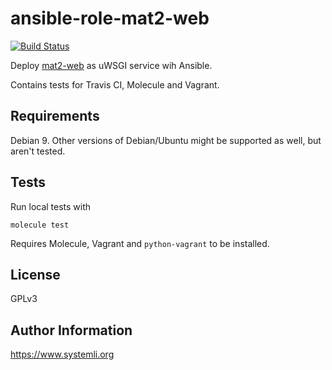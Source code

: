 ansible-role-mat2-web
=====================

[![Build Status](https://travis-ci.org/systemli/ansible-role-mat2-web.svg?branch=master)](https://travis-ci.org/systemli/ansible-role-mat2-web)

Deploy [mat2-web](https://0xacab.org/jvoisin/mat2-web) as uWSGI service wih Ansible.

Contains tests for Travis CI, Molecule and Vagrant.

Requirements
------------

Debian 9. Other versions of Debian/Ubuntu might be supported as well, but aren't tested.


Tests
-----

Run local tests with
```
molecule test
```
Requires Molecule, Vagrant and `python-vagrant` to be installed.

License
-------

GPLv3

Author Information
------------------

https://www.systemli.org
